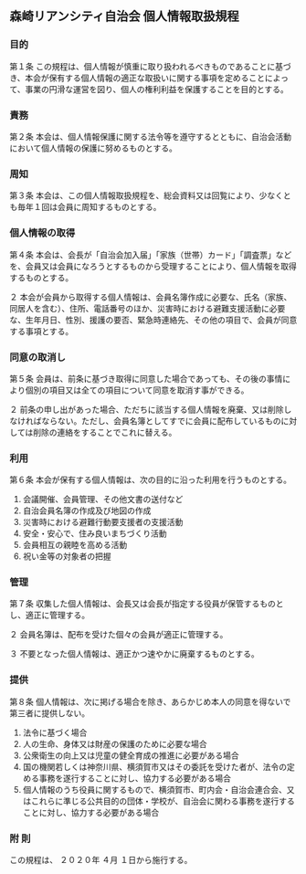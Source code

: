 ## 森崎リアンシティ自治会 個人情報取扱規程

### 目的

第１条 この規程は、個人情報が慎重に取り扱われるべきものであることに基づき、本会が保有する個人情報の適正な取扱いに関する事項を定めることによって、事業の円滑な運営を図り、個人の権利利益を保護することを目的とする。

### 責務

第２条 本会は、個人情報保護に関する法令等を遵守するとともに、自治会活動において個人情報の保護に努めるものとする。

### 周知

第３条 本会は、この個人情報取扱規程を、総会資料又は回覧により、少なくとも毎年１回は会員に周知するものとする。

### 個人情報の取得

第４条 本会は、会長が「自治会加入届」「家族（世帯）カード」「調査票」などを、会員又は会員になろうとするものから受理することにより、個人情報を取得するものとする。

２ 本会が会員から取得する個人情報は、会員名簿作成に必要な、氏名（家族、同居人を含む）、住所、電話番号のほか、災害時における避難支援活動に必要な、生年月日、性別、援護の要否、緊急時連絡先、その他の項目で、会員が同意する事項とする。

### 同意の取消し

第５条 会員は、前条に基づき取得に同意した場合であっても、その後の事情により個別の項目又は全ての項目について同意を取消す事ができる。

２ 前条の申し出があった場合、ただちに該当する個人情報を廃棄、又は削除しなければならない。ただし、会員名簿としてすでに会員に配布しているものに対しては削除の連絡をすることでこれに替える。

### 利用

第６条 本会が保有する個人情報は、次の目的に沿った利用を行うものとする。

1. 会議開催、会員管理、その他文書の送付など
1. 自治会員名簿の作成及び地図の作成
1. 災害時における避難行動要支援者の支援活動
1. 安全・安心で、住み良いまちづくり活動
1. 会員相互の親睦を高める活動
1. 祝い金等の対象者の把握

### 管理

第７条 収集した個人情報は、会長又は会長が指定する役員が保管するものと
し、適正に管理する。

２ 会員名簿は、配布を受けた個々の会員が適正に管理する。

３ 不要となった個人情報は、適正かつ速やかに廃棄するものとする。

### 提供

第８条 個人情報は、次に掲げる場合を除き、あらかじめ本人の同意を得ないで第三者に提供しない。

1. 法令に基づく場合
1. 人の生命、身体又は財産の保護のために必要な場合
1. 公衆衛生の向上又は児童の健全育成の推進に必要がある場合
1. 国の機関若しくは神奈川県、横須賀市又はその委託を受けた者が、法令の定める事務を遂行することに対し、協力する必要がある場合
1. 個人情報のうち役員に関するもので、横須賀市、町内会・自治会連合会、又はこれらに準じる公共目的の団体・学校が、自治会に関わる事務を遂行することに対し、協力する必要がある場合

### 附 則

この規程は、 ２０２０年 ４月 １日から施行する。
